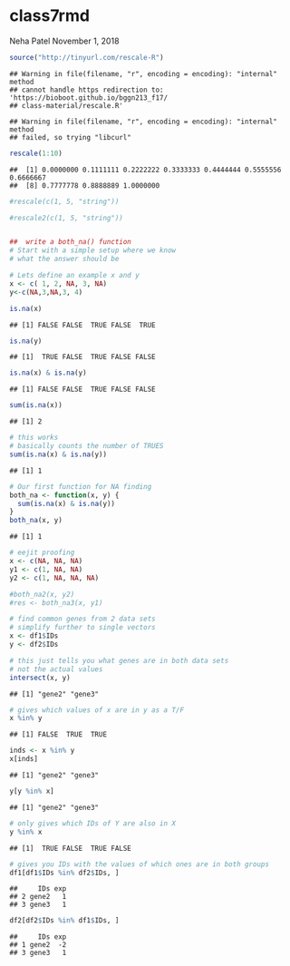 class7rmd
================
Neha Patel
November 1, 2018

``` r
source("http://tinyurl.com/rescale-R")
```

    ## Warning in file(filename, "r", encoding = encoding): "internal" method
    ## cannot handle https redirection to: 'https://bioboot.github.io/bggn213_f17/
    ## class-material/rescale.R'

    ## Warning in file(filename, "r", encoding = encoding): "internal" method
    ## failed, so trying "libcurl"

``` r
rescale(1:10)
```

    ##  [1] 0.0000000 0.1111111 0.2222222 0.3333333 0.4444444 0.5555556 0.6666667
    ##  [8] 0.7777778 0.8888889 1.0000000

``` r
#rescale(c(1, 5, "string"))

#rescale2(c(1, 5, "string"))


##  write a both_na() function
# Start with a simple setup where we know 
# what the answer should be 

# Lets define an example x and y 
x <- c( 1, 2, NA, 3, NA) 
y<-c(NA,3,NA,3, 4)

is.na(x)
```

    ## [1] FALSE FALSE  TRUE FALSE  TRUE

``` r
is.na(y)
```

    ## [1]  TRUE FALSE  TRUE FALSE FALSE

``` r
is.na(x) & is.na(y)
```

    ## [1] FALSE FALSE  TRUE FALSE FALSE

``` r
sum(is.na(x))
```

    ## [1] 2

``` r
# this works
# basically counts the number of TRUES
sum(is.na(x) & is.na(y))
```

    ## [1] 1

``` r
# Our first function for NA finding 
both_na <- function(x, y) {
  sum(is.na(x) & is.na(y))
}
both_na(x, y)
```

    ## [1] 1

``` r
# eejit proofing
x <- c(NA, NA, NA)
y1 <- c(1, NA, NA)
y2 <- c(1, NA, NA, NA)

#both_na2(x, y2)
#res <- both_na3(x, y1)

# find common genes from 2 data sets 
# simplify further to single vectors
x <- df1$IDs
y <- df2$IDs

# this just tells you what genes are in both data sets
# not the actual values 
intersect(x, y)
```

    ## [1] "gene2" "gene3"

``` r
# gives which values of x are in y as a T/F 
x %in% y
```

    ## [1] FALSE  TRUE  TRUE

``` r
inds <- x %in% y
x[inds]
```

    ## [1] "gene2" "gene3"

``` r
y[y %in% x]
```

    ## [1] "gene2" "gene3"

``` r
# only gives which IDs of Y are also in X
y %in% x
```

    ## [1]  TRUE FALSE  TRUE FALSE

``` r
# gives you IDs with the values of which ones are in both groups 
df1[df1$IDs %in% df2$IDs, ]
```

    ##     IDs exp
    ## 2 gene2   1
    ## 3 gene3   1

``` r
df2[df2$IDs %in% df1$IDs, ]
```

    ##     IDs exp
    ## 1 gene2  -2
    ## 3 gene3   1
